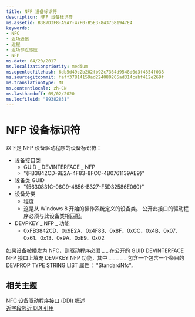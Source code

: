 ```yaml
---
title: NFP 设备标识符
description: NFP 设备标识符
ms.assetid: B387D3F8-A9A7-47F0-B5E3-8437581947E4
keywords:
- NFC
- 近场通信
- 近程
- 近场邻近感应
- NFP
ms.date: 04/20/2017
ms.localizationpriority: medium
ms.openlocfilehash: 6db5d49c2b202fb92c7364d9548d0d3f4354f038
ms.sourcegitcommit: faff37814159ad224080205ad314cabf412e269f
ms.translationtype: MT
ms.contentlocale: zh-CN
ms.lasthandoff: 09/02/2020
ms.locfileid: "89382831"
---
```

# <a name="nfp-device-identifiers"></a>NFP 设备标识符


以下是 NFP 设备驱动程序的设备标识符：

-   设备接口类
    -   GUID \_ DEVINTERFACE \_ NFP
    -   "{FB3842CD-9E2A-4F83-8FCC-4B0761139AE9}"
-   设备类 GUID
    -   "{5630831C-06C9-4856-B327-F5D32586E060}"
-   设备分类
    -   程度
    -   这是从 Windows 8 开始的操作系统定义的设备类。 公开此接口的驱动程序必须与此设备类相匹配。
-   DEVPKEY \_ NFP \_ 功能
    -   0xFB3842CD、0x9E2A、0x4F83、0x8F、0xCC、0x4B、0x07、0x61、0x13、0x9A、0xE9、0x02

如果设备被播发为 NFC，则驱动程序必须 \_ \_ 在公开的 GUID DEVINTERFACE NFP 接口上填充 DEVPKEY NFP 功能，其中 \_ \_ \_ \_ \_ 包含一个包含一个条目的 DEVPROP TYPE STRING LIST 属性： "StandardNfc"。

 

 
## <a name="related-topics"></a>相关主题
[NFC 设备驱动程序接口 (DDI) 概述](/windows-hardware/drivers/ddi/index)  
[近字段邻近 DDI 引用](/windows-hardware/drivers/ddi/index)